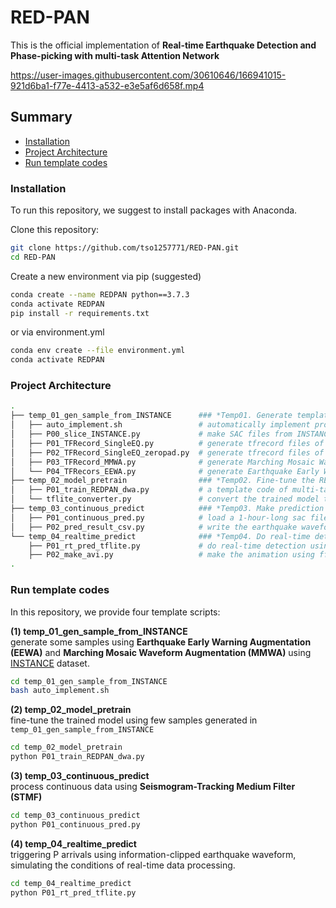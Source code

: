 # RED-PAN
This is the official implementation of **Real-time Earthquake Detection and Phase-picking with multi-task Attention Network**<br />


https://user-images.githubusercontent.com/30610646/166941015-921d6ba1-f77e-4413-a532-e3e5af6d658f.mp4

## Summary

* [Installation](#installation)
* [Project Architecture](#project-architecture)
* [Run template codes](#run-template-codes)

### Installation
To run this repository, we suggest to install packages with Anaconda.

Clone this repository:

```bash
git clone https://github.com/tso1257771/RED-PAN.git
cd RED-PAN
```

Create a new environment via pip (suggested)

```bash
conda create --name REDPAN python==3.7.3 
conda activate REDPAN
pip install -r requirements.txt
```
or via environment.yml 

```bash
conda env create --file environment.yml
conda activate REDPAN
```


### Project Architecture

```bash
.
├── temp_01_gen_sample_from_INSTANCE      ### *Temp01. Generate template samples with different data augmentation stratigies*
│   ├── auto_implement.sh                 # automatically implement program P00~P04*.py to generate samples from INSTANCE
│   ├── P00_slice_INSTANCE.py             # make SAC files from INSTANCE<br />
│   ├── P01_TFRecord_SingleEQ.py          # generate tfrecord files of single-earthquake waveform
│   ├── P02_TFRecord_SingleEQ_zeropad.py  # generate tfrecord files of zero-padded single-earthquake waveform
│   ├── P03_TFRecord_MMWA.py              # generate Marching Mosaic Waveform Augmentation samples
│   └── P04_TFRecors_EEWA.py              # generate Earthquake Early Warning Augmentation samples
├── temp_02_model_pretrain                ### *Temp02. Fine-tune the REDPAN(60s) with samples obtained with temp_01 outputs.* 
│   ├── P01_train_REDPAN_dwa.py           # a template code of multi-task model training using dynamic weight average (dwa) strategies
│   └── tflite_converter.py               # convert the trained model to tflite format (optional)
├── temp_03_continuous_predict            ### *Temp03. Make prediction on continuous data using Seismogram-Tracking Median Filter (STMF) strategy*
│   ├── P01_continuous_pred.py            # load a 1-hour-long sac file and make predictions
│   ├── P02_pred_result_csv.py            # write the earthquake waveform detection and picking results from the REDPAN output funtions
└── temp_04_realtime_predict              ### *Temp04. Do real-time detection simulations*
    ├── P01_rt_pred_tflite.py             # do real-time detection using tflite model and plot the result at every time step of sliding prediction
    ├── P02_make_avi.py                   # make the animation using ffmpeg package (optional)
.
```

### Run template codes
In this repository, we provide four template scripts:<br />

**(1) temp_01_gen_sample_from_INSTANCE**<br /> 
generate some samples using **Earthquake Early Warning Augmentation (EEWA)** and **Marching Mosaic Waveform Augmentation (MMWA)** using [INSTANCE](https://github.com/INGV/instance) dataset.<br />
```bash
cd temp_01_gen_sample_from_INSTANCE
bash auto_implement.sh
```

**(2) temp_02_model_pretrain**<br />
fine-tune the trained model using few samples generated in ```temp_01_gen_sample_from_INSTANCE```<br />
```bash
cd temp_02_model_pretrain
python P01_train_REDPAN_dwa.py
```

**(3) temp_03_continuous_predict**<br />
process continuous data using **Seismogram-Tracking Medium Filter (STMF)** <br />
```bash
cd temp_03_continuous_predict
python P01_continuous_pred.py
```


**(4) temp_04_realtime_predict**<br />
triggering P arrivals using information-clipped earthquake waveform, simulating the conditions of real-time data processing.

```bash
cd temp_04_realtime_predict
python P01_rt_pred_tflite.py
```

